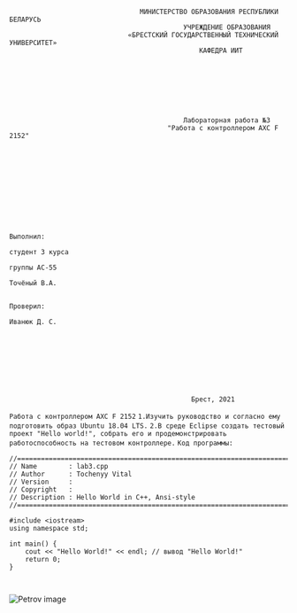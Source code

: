                                      МИНИСТЕРСТВО ОБРАЗОВАНИЯ РЕСПУБЛИКИ БЕЛАРУСЬ
                                                УЧРЕЖДЕНИЕ ОБРАЗОВАНИЯ
                                  «БРЕСТСКИЙ ГОСУДАРСТВЕННЫЙ ТЕХНИЧЕСКИЙ УНИВЕРСИТЕТ»
                                                    КАФЕДРА ИИТ








                                                Лабораторная работа №3
                                            "Работа с контроллером AXC F 2152"











                                                                                Выполнил:
                                                                                студент 3 курса
                                                                                группы АС-55
                                                                                Точёный В.А.

                                                                                Проверил:
                                                                                Иванюк Д. С.









                                                  Брест, 2021

`Работа с контроллером AXC F 2152`
`1.Изучить руководство и согласно ему подготовить образ Ubuntu 18.04 LTS.`
`2.В среде Eclipse создать тестовый проект "Hello world!", собрать его и продемонстрировать работоспособность на тестовом контроллере.`
`Код программы:`

```
//============================================================================
// Name        : lab3.cpp
// Author      : Tochenyy Vital
// Version     :
// Copyright   :
// Description : Hello World in C++, Ansi-style
//============================================================================

#include <iostream>
using namespace std;

int main() {
	cout << "Hello World!" << endl; // вывод "Hello World!"
	return 0;
}



```
![Petrov image](https://user-images.githubusercontent.com/61987295/145782400-8ddb60db-f315-4191-8436-63b2638e8753.jpg)
